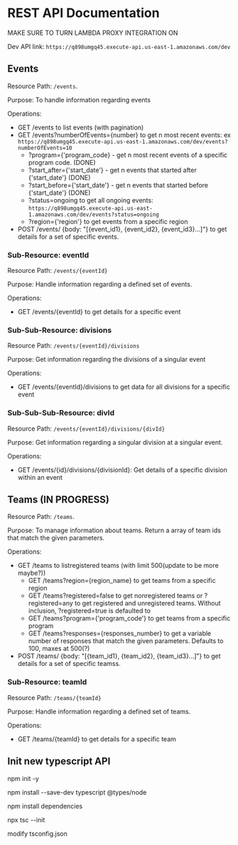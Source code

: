 # REST API Documentation

MAKE SURE TO TURN LAMBDA PROXY INTEGRATION ON

Dev API link: `https://q898umgq45.execute-api.us-east-1.amazonaws.com/dev`

## Events

Resource Path: `/events`.

Purpose: To handle information regarding events

Operations:

- GET /events to list events (with pagination)
- GET /events?numberOfEvents={number} to get n most recent events:  ex `https://q898umgq45.execute-api.us-east-1.amazonaws.com/dev/events?numberOfEvents=10`
  - ?program={'program_code} - get n most recent events of a specific program code. (DONE)
  - ?start_after={'start_date'} - get n events that started after {'start_date'} (DONE)
  - ?start_before={'start_date'} - get n events that started before {'start_date'} (DONE)
  - ?status=ongoing to get all ongoing events: `https://q898umgq45.execute-api.us-east-1.amazonaws.com/dev/events?status=ongoing`
  - ?region={'region'} to get events from a specific region
- POST /events/ {body: "[{event_id1}, {event_id2}, {event_id3}...]"} to get details for a set of specific events.

### Sub-Resource: eventId

Resource Path: `/events/{eventId}`

Purpose: Handle information regarding a defined set of events.

Operations:

- GET /events/{eventId} to get details for a specific event

### Sub-Sub-Resource: divisions

Resource Path: `/events/{eventId}/divisions`

Purpose: Get information regarding the divisions of a singular event

Operations:

- GET /events/{eventId}/divisions to get data for all divisions for a specific event

### Sub-Sub-Sub-Resource: divId

Resource Path: `/events/{eventId}/divisions/{divId}`

Purpose: Get information regarding a singular division at a singular event.

Operations:

- GET /events/{id}/divisions/{divisionId}: Get details of a specific division within an event

## Teams (IN PROGRESS)

Resource Path: `/teams`.

Purpose: To manage information about teams. Return a array of team ids that match the given parameters.

Operations:

- GET /teams to listregistered teams (with limit 500(update to be more maybe?))
  - GET /teams?region={region_name} to get teams from a specific region
  - GET /teams?registered=false to get nonregistered teams or ?registered=any to get registered and unregistered teams. Without inclusion, ?registered=true is defaulted to
  - GET /teams?program={'program_code'} to get teams from a specific program
  - GET /teams?responses={responses_number} to get a variable number of responses that match the given parameters. Defaults to 100, maxes at 500(?)
- POST /teams/ {body: "[{team_id1}, {team_id2}, {team_id3}...]"} to get details for a set of specific teamss.

### Sub-Resource: teamId

Resource Path: `/teams/{teamId}`

Purpose: Handle information regarding a defined set of teams.

Operations:

- GET /teams/{teamId} to get details for a specific team

## Init new typescript API

npm init -y

npm install --save-dev typescript @types/node

npm install dependencies

npx tsc --init

modify tsconfig.json
